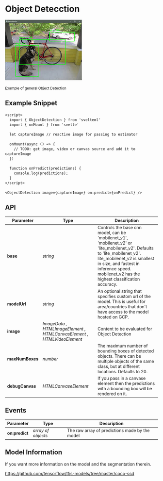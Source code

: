 # Object Detecction

![](_media/objectdetection.jpeg)

<small>Example of general Object Detection</small>

## Example Snippet

    <script>
      import { ObjectDetection } from 'svelteml'
      import { onMount } from 'svelte'

      let captureImage // reactive image for passing to estimator

      onMount(async () => {
        // TODO: get image, video or canvas source and add it to captureImage
      })

      function onPredict(predictions) {
        console.log(predictions);
      }
    </script>

    <ObjectDetection image={captureImage} on:predict={onPredict} />

## API

| Parameter       | Type                                                                  | Description                                                                                                                                                                                                                                              |
| --------------- | --------------------------------------------------------------------- | -------------------------------------------------------------------------------------------------------------------------------------------------------------------------------------------------------------------------------------------------------- |
| **base**        | _string_                                                              | Controls the base cnn model, can be 'mobilenet_v1', 'mobilenet_v2' or 'lite_mobilenet_v2'. Defaults to 'lite_mobilenet_v2'. lite_mobilenet_v2 is smallest in size, and fastest in inference speed. mobilenet_v2 has the highest classification accuracy. |
| **modelUrl**    | _string_                                                              | An optional string that specifies custom url of the model. This is useful for area/countries that don't have access to the model hosted on GCP.                                                                                                          |
| **image**       | _ImageData , HTMLImageElement , HTMLCanvasElement , HTMLVideoElement_ | Content to be evaluated for Object Detection                                                                                                                                                                                                             |
| **maxNumBoxes** | _number_                                                              | The maximum number of bounding boxes of detected objects. There can be multiple objects of the same class, but at different locations. Defaults to 20.                                                                                                   |
| **debugCanvas** | _HTMLCanvaseElement_                                                  | If you pass in a canvase element then the predictions with a bounding box will be rendered on it.                                                                                                                                                        |

## Events

| Parameter      | Type               | Description                                    |
| -------------- | ------------------ | ---------------------------------------------- |
| **on:predict** | _array of objects_ | The raw array of predictions made by the model |

## Model Information

If you want more information on the model and the segmentation therein.

https://github.com/tensorflow/tfjs-models/tree/master/coco-ssd
